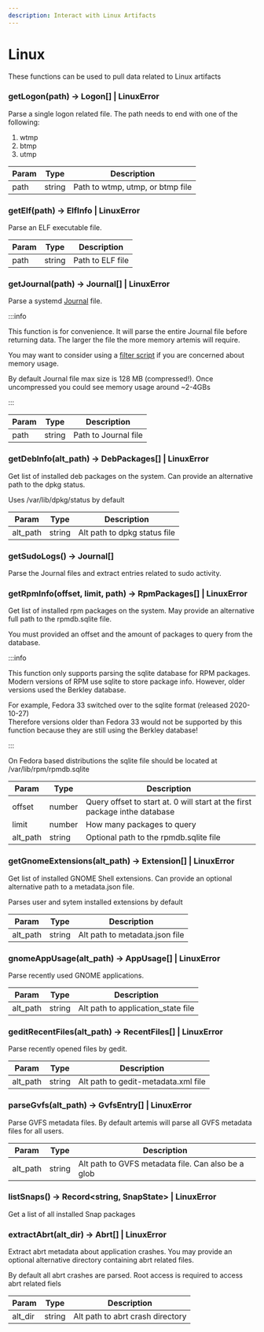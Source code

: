 ```yaml
---
description: Interact with Linux Artifacts
---
```


# Linux

These functions can be used to pull data related to Linux artifacts

### getLogon(path) -> Logon[] | LinuxError

Parse a single logon related file. The path needs to end with one of the
following:

1. wtmp
2. btmp
3. utmp

| Param | Type   | Description                      |
| ----- | ------ | -------------------------------- |
| path  | string | Path to wtmp, utmp, or btmp file |

### getElf(path) -> ElfInfo | LinuxError

Parse an ELF executable file.

| Param | Type   | Description      |
| ----- | ------ | ---------------- |
| path  | string | Path to ELF file |

### getJournal(path) -> Journal[] | LinuxError

Parse a systemd [Journal](../../Artifacts/Linux%20Artifacts/journals.md) file.

:::info

This function is for convenience. It will parse the entire Journal file before
returning data. The larger the file the more memory artemis will require.

You may want to consider using a
[filter script](../../Intro/Scripting/filterscripts.md) if you are concerned
about memory usage.

By default Journal file max size is 128 MB (compressed!). Once uncompressed you
could see memory usage around ~2-4GBs

:::

| Param | Type   | Description          |
| ----- | ------ | -------------------- |
| path  | string | Path to Journal file |

### getDebInfo(alt_path) -> DebPackages[] | LinuxError

Get list of installed deb packages on the system. Can provide an alternative
path to the dpkg status.

Uses /var/lib/dpkg/status by default

| Param    | Type   | Description                  |
| -------- | ------ | ---------------------------- |
| alt_path | string | Alt path to dpkg status file |

### getSudoLogs() -> Journal[]

Parse the Journal files and extract entries related to sudo activity.

### getRpmInfo(offset, limit, path) -> RpmPackages[] | LinuxError

Get list of installed rpm packages on the system. May provide an alternative
full path to the rpmdb.sqlite file.

You must provided an offset and the amount of packages to query from the
database.

:::info

This function only supports parsing the sqlite database for RPM packages.\
Modern versions of RPM use sqlite to store package info. However, older versions
used the Berkley database.

For example, Fedora 33 switched over to the sqlite format (released 2020-10-27)\
Therefore versions older than Fedora 33 would not be supported by this function
because they are still using the Berkley database!

:::

On Fedora based distributions the sqlite file should be located at
/var/lib/rpm/rpmdb.sqlite

| Param    | Type   | Description                                                                |
| -------- | ------ | -------------------------------------------------------------------------- |
| offset   | number | Query offset to start at. 0 will start at the first package inthe database |
| limit    | number | How many packages to query                                                 |
| alt_path | string | Optional path to the rpmdb.sqlite file                                     |

### getGnomeExtensions(alt_path) -> Extension[] | LinuxError

Get list of installed GNOME Shell extensions. Can provide an optional
alternative path to a metadata.json file.

Parses user and sytem installed extensions by default

| Param    | Type   | Description                    |
| -------- | ------ | ------------------------------ |
| alt_path | string | Alt path to metadata.json file |

### gnomeAppUsage(alt_path) -> AppUsage[] | LinuxError

Parse recently used GNOME applications.

| Param    | Type   | Description                        |
| -------- | ------ | ---------------------------------- |
| alt_path | string | Alt path to application_state file |

### geditRecentFiles(alt_path) -> RecentFiles[] | LinuxError

Parse recently opened files by gedit.

| Param    | Type   | Description                         |
| -------- | ------ | ----------------------------------- |
| alt_path | string | Alt path to gedit-metadata.xml file |

### parseGvfs(alt_path) -> GvfsEntry[] | LinuxError

Parse GVFS metadata files. By default artemis will parse all GVFS metadata files
for all users.

| Param    | Type   | Description                                        |
| -------- | ------ | -------------------------------------------------- |
| alt_path | string | Alt path to GVFS metadata file. Can also be a glob |

### listSnaps() -> Record&lt;string, SnapState&gt; | LinuxError

Get a list of all installed Snap packages

### extractAbrt(alt_dir) -> Abrt[] | LinuxError

Extract abrt metadata about application crashes. You may provide an optional alternative directory containing abrt related files.

By default all abrt crashes are parsed. Root access is required to access abrt related fiels

| Param    | Type   | Description                                        |
| -------- | ------ | -------------------------------------------------- |
| alt_dir  | string | Alt path to abrt crash directory                   |